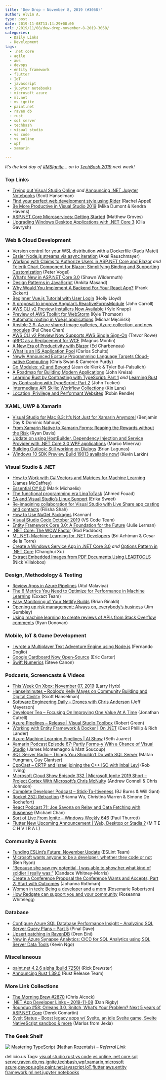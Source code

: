 ```yaml
---
title: 'Dew Drop – November 8, 2019 (#3068)'
author: Alvin A.
type: post
date: 2019-11-08T13:14:29+00:00
url: /2019/11/08/dew-drop-november-8-2019-3068/
categories:
  - Daily Links
  - Development
tags:
  - .net core
  - agile
  - aws
  - devops
  - entity framework
  - flutter
  - IoT
  - javascript
  - jupyter notebooks
  - microsoft azure
  - ml.net
  - ms ignite
  - paint.net
  - raven db
  - rust
  - sql server
  - techbash
  - visual studio
  - vs code
  - vs online
  - wpf
  - xamarin

---
```

_It&#8217;s the last day of_ <a href="https://twitter.com/search?q=%23msignite&src=typed_query&f=live" target="_blank" rel="noopener noreferrer"><em>#MSIgnite</em></a>_… on to_ <a href="https://techbash.com/" target="_blank" rel="noopener noreferrer"><em>TechBash 2019</em></a> _next week!_

### <a name="top"></a>Top Links

  * <a href="http://feeds.hanselman.com/~/608958514/0/scotthanselman~Trying-out-Visual-Studio-Online.aspx" target="_blank" rel="noopener noreferrer">Trying out Visual Studio Online</a> _and_ <a href="http://feeds.hanselman.com/~/608960780/0/scotthanselman~Announcing-NET-Jupyter-Notebooks.aspx" target="_blank" rel="noopener noreferrer">Announcing .NET Jupyter Notebooks</a> (Scott Hanselman)
  * <a href="https://blog.jetbrains.com/dotnet/2019/11/08/find-perfect-web-development-style-using-rider/" target="_blank" rel="noopener noreferrer">Find your perfect web development style using Rider</a> (Rachel Appel)
  * <a href="http://www.code-magazine.com/Article.aspx?quickid=1911022" target="_blank" rel="noopener noreferrer">Be More Productive in Visual Studio 2019</a> (Mika Dumont & Kendra Havens)
  * <a href="https://blog.couchbase.com/asp-net-core-microservices-getting-started/" target="_blank" rel="noopener noreferrer">ASP.NET Core Microservices: Getting Started</a> (Matthew Groves)
  * <a href="http://www.code-magazine.com/Article.aspx?quickid=1911032" target="_blank" rel="noopener noreferrer">Upgrading Windows Desktop Applications with .NET Core 3</a> (Olia Gavrysh)



### <a name="web"></a>Web & Cloud Development

  * <a href="https://radu-matei.com/blog/wsl-versioned-filesystem-docker/" target="_blank" rel="noopener noreferrer">Version control for your WSL distribution with a Dockerfile</a> (Radu Matei)
  * <a href="http://feedproxy.google.com/~r/2ality/~3/XqsEsaSWsAk/nodejs-streams-async-iteration.html" target="_blank" rel="noopener noreferrer">Easier Node.js streams via async iteration</a> (Axel Rauschmayer)
  * <a href="https://visualstudiomagazine.com/articles/2019/11/06/working-with-claims.aspx" target="_blank" rel="noopener noreferrer">Working with Claims to Authorize Users in ASP.NET Core and Blazor</a> _and_ <a href="https://www.telerik.com/blogs/telerik-chart-component-for-blazor-simplifying-binding-and-supporting-customization" target="_blank" rel="noopener noreferrer">Telerik Chart Component for Blazor: Simplifying Binding and Supporting Customization</a> (Peter Vogel)
  * <a href="http://www.code-magazine.com/Article.aspx?quickid=1911072" target="_blank" rel="noopener noreferrer">What’s New in ASP.NET Core 3.0</a> (Shawn Wildermuth)
  * <a href="https://www.telerik.com/blogs/design-patterns-in-javascript" target="_blank" rel="noopener noreferrer">Design Patterns in JavaScript</a> (Ankita Masand)
  * <a href="https://codeburst.io/why-would-you-implement-a-backend-for-your-react-app-365bb8a8431d?source=rss----61061eb0c96b---4" target="_blank" rel="noopener noreferrer">Why Would You Implement A Backend For Your React App?</a> (Frank Zickert)
  * <a href="https://auth0.com/blog/beginner-vuejs-tutorial-with-user-login/" target="_blank" rel="noopener noreferrer">Beginner Vue.js Tutorial with User Login</a> (Holly Lloyd)
  * <a href="https://blog.angularindepth.com/a-proposal-to-improve-angulars-reactiveformsmodule-323594fe2d74?source=rss----e5ed704095b---4" target="_blank" rel="noopener noreferrer">A proposal to improve Angular’s ReactiveFormsModule</a> (John Carroll)
  * <a href="http://feedproxy.google.com/~r/AwsDeveloperBlog/~3/8E9JMV4kKOQ/" target="_blank" rel="noopener noreferrer">AWS CLI v2 Preview Installers Now Available</a> (Kyle Knapp)
  * <a href="http://feedproxy.google.com/~r/AwsDeveloperBlog/~3/TON2eaboA9o/" target="_blank" rel="noopener noreferrer">Preview of AWS Toolkit for WebStorm</a> (Kyle Thomson)
  * <a href="https://codeburst.io/automatic-routing-in-vue-js-applications-1403ba425bfa?source=rss----61061eb0c96b---4" target="_blank" rel="noopener noreferrer">Automatic routing in Vue.js applications</a> (Michał Męciński)
  * <a href="https://cloudblogs.microsoft.com/opensource/2019/11/07/ansible-2-9-azure-updates-new-modules/" target="_blank" rel="noopener noreferrer">Ansible 2.9: Azure shared image galleries, Azure collection, and new modules</a> (Pui Chee Chan)
  * <a href="http://feedproxy.google.com/~r/AwsDeveloperBlog/~3/W0DZcjqFGAk/" target="_blank" rel="noopener noreferrer">AWS CLI v2 Preview Now Supports AWS Single Sign-On</a> (Trevor Rowe)
  * <a href="http://www.code-magazine.com/Article.aspx?quickid=1911102" target="_blank" rel="noopener noreferrer">gRPC as a Replacement for WCF</a> (Magnus Montin)
  * <a href="http://www.code-magazine.com/Article.aspx?quickid=1911052" target="_blank" rel="noopener noreferrer">A New Era of Productivity with Blazor</a> (Ed Charbeneau)
  * <a href="https://stackify.com/what-is-an-iis-application-pool/" target="_blank" rel="noopener noreferrer">What Is an IIS Application Pool</a> (Carlos Schults)
  * <a href="https://www.infoq.com/articles/xtc-lang?utm_campaign=infoq_content&utm_source=infoq&utm_medium=feed&utm_term=global" target="_blank" rel="noopener noreferrer">Newly Announced Ecstasy Programming Language Targets Cloud-native Computing</a> (Chris Swan & Cameron Purdy)
  * <a href="https://blog.golang.org/v2-go-modules" target="_blank" rel="noopener noreferrer">Go Modules: v2 and Beyond</a> (Jean de Klerk & Tyler Bui-Palsulich)
  * <a href="https://www.docker.com/blog/a-roadmap-for-building-modern-applications/" target="_blank" rel="noopener noreferrer">A Roadmap for Building Modern Applications</a> (John Kreisa)
  * <a href="https://codeburst.io/learning-rust-by-contrasting-with-typescript-part-1-afb2e3f6ead8?source=rss----61061eb0c96b---4" target="_blank" rel="noopener noreferrer">Learning Rust by Contrasting with TypeScript: Part 1</a> _and_ <a href="https://codeburst.io/learning-rust-by-contrasting-with-typescript-part-2-66538dd2f795?source=rss----61061eb0c96b---4" target="_blank" rel="noopener noreferrer">Learning Rust by Contrasting with TypeScript: Part 2</a> (John Tucker)
  * <a href="https://blog.getpostman.com/2019/11/07/intermediate-api-skills-workflow-collections/" target="_blank" rel="noopener noreferrer">Intermediate API Skills: Workflow Collections</a> (Kin Lane)
  * <a href="https://blog.stephaniestimac.com/posts/10-30-2019-performance/" target="_blank" rel="noopener noreferrer">Location, Privilege and Performant Websites</a> (Robin Rendle)



### <a name="silverlight"></a>XAML, UWP & Xamarin

  * <a href="http://www.code-magazine.com/Article.aspx?quickid=1911082" target="_blank" rel="noopener noreferrer">Visual Studio for Mac 8.3: It’s Not Just for Xamarin Anymore!</a> (Benjamin Day & Dominic Nahous)
  * <a href="http://www.code-magazine.com/Article.aspx?quickid=1911092" target="_blank" rel="noopener noreferrer">From Xamarin Native to Xamarin.Forms: Reaping the Rewards without the Risk</a> (Ryan Davis)
  * <a href="https://marcominerva.wordpress.com/2019/11/07/update-on-using-hostbuilder-dependency-injection-and-service-provider-with-net-core-3-0-wpf-applications/" target="_blank" rel="noopener noreferrer">Update on using HostBuilder, Dependency Injection and Service Provider with .NET Core 3.0 WPF applications</a> (Marco Minerva)
  * <a href="https://brianlagunas.com/building-outlook-still-working-on-dialogs/" target="_blank" rel="noopener noreferrer">Building Outlook: Still working on Dialogs</a> (Brian Lagunas)
  * <a href="https://blogs.windows.com/windowsdeveloper/2019/11/07/windows-10-sdk-preview-build-19013-available-now/?WT.mc_id=DX_MVP4025064" target="_blank" rel="noopener noreferrer">Windows 10 SDK Preview Build 19013 available now!</a> (Kevin Larkin)



### <a name="dotnet"></a>Visual Studio & .NET

  * <a href="https://visualstudiomagazine.com/articles/2019/11/07/charp-vectors-ml.aspx" target="_blank" rel="noopener noreferrer">How to Work with C# Vectors and Matrices for Machine Learning</a> (James McCaffrey)
  * <a href="http://www.code-magazine.com/Article.aspx?quickid=1911112" target="_blank" rel="noopener noreferrer">Essential C# 8.0</a> (Mark Michaelis)
  * <a href="https://medium.com/@csharpwriter/the-functional-programming-era-linqtotask-82a911b991d1?source=rss-6d96c8d6335b------2" target="_blank" rel="noopener noreferrer">The functional programming era LinqToTask</a> (Ahmed Fouad)
  * <a href="https://devblogs.microsoft.com/cppblog/ea-and-visual-studios-linux-support/" target="_blank" rel="noopener noreferrer">EA and Visual Studio’s Linux Support</a> (Erika Sweet)
  * <a href="https://devblogs.microsoft.com/visualstudio/re-imagining-collaboration-for-visual-studio-with-live-share-app-casting-and-contacts/" target="_blank" rel="noopener noreferrer">Re-imagining collaboration for Visual Studio with Live Share app casting and contacts</a> (Filisha Shah)
  * <a href="https://www.syncfusion.com/blogs/post/how-to-use-nuget-packages.aspx" target="_blank" rel="noopener noreferrer">How to Use NuGet Packages</a> (Kannan)
  * <a href="https://code.visualstudio.com/updates/v1_40" target="_blank" rel="noopener noreferrer">Visual Studio Code October 2019</a> (VS Code Team)
  * <a href="http://www.code-magazine.com/Article.aspx?quickid=1911062" target="_blank" rel="noopener noreferrer">Entity Framework Core 3.0: A Foundation for the Future</a> (Julie Lerman)
  * <a href="http://www.code-magazine.com/Article.aspx?quickid=1911012" target="_blank" rel="noopener noreferrer">.NET Core: The WOW Factor</a> (Rod Paddock)
  * <a href="http://www.code-magazine.com/Article.aspx?quickid=1911042" target="_blank" rel="noopener noreferrer">ML.NET: Machine Learning for .NET Developers</a> (Bri Achtman & Cesar de la Torre)
  * <a href="https://codeburst.io/create-a-windows-service-app-in-net-core-3-0-5ecb29fb5ad0?source=rss----61061eb0c96b---4" target="_blank" rel="noopener noreferrer">Create a Windows Service App in .NET Core 3.0</a> _and_ <a href="https://codeburst.io/options-pattern-in-net-core-a50285aeb18d?source=rss----61061eb0c96b---4" target="_blank" rel="noopener noreferrer">Options Pattern in .NET Core</a> (Changhui Xu)
  * <a href="https://www.leadtools.com/blog/document-imaging/pdf/extract-images-pdf-documents-leadtools/" target="_blank" rel="noopener noreferrer">Extract Embedded Images from PDF Documents Using LEADTOOLS</a> (Nick Villalobos)



### <a name="design"></a>Design, Methodology & Testing

  * <a href="https://devblogs.microsoft.com/devops/review-apps-in-azure-pipelines/" target="_blank" rel="noopener noreferrer">Review Apps in Azure Pipelines</a> (Atul Malaviya)
  * <a href="https://blog.exxactcorp.com/the-6-metrics-to-optimize-performance-in-machine-learning/" target="_blank" rel="noopener noreferrer">The 6 Metrics You Need to Optimize for Performance in Machine Learning</a> (Exxact Team)
  * <a href="https://dev.to/stackbit/easy-monitoring-of-your-netlify-builds-41p7" target="_blank" rel="noopener noreferrer">Easy Monitoring of Your Netlify Builds</a> (Brian Rinaldi)
  * <a href="https://www.thoughtworks.com/insights/blog/opening-risk-management-always-everybody-s-business" target="_blank" rel="noopener noreferrer">Opening up risk management: Always on, everybody’s business</a> (Jim Gumbley)
  * <a href="https://stackoverflow.blog/2019/11/07/using-machine-learning-to-create-reviews-of-apis-from-stack-overflow-comments/" target="_blank" rel="noopener noreferrer">Using machine learning to create reviews of APIs from Stack Overflow comments</a> (Ryan Donovan)



### <a name="mobile"></a>Mobile, IoT & Game Development

  * <a href="https://dev.to/deleteman123/i-wrote-a-multiplayer-text-adventure-engine-using-node-js-311h" target="_blank" rel="noopener noreferrer">I wrote a Multiplayer Text Adventure Engine using Node.js</a> (Fernando Doglio)
  * <a href="http://feedproxy.google.com/~r/ProgrammableWeb/~3/e9GHq9I3aFY/07" target="_blank" rel="noopener noreferrer">Google Cardboard Now Open-Source</a> (Eric Carter)
  * <a href="https://swift.org/blog/numerics/" target="_blank" rel="noopener noreferrer">Swift Numerics</a> (Steve Canon)



### <a name="podcasts"></a>Podcasts, Screencasts & Videos

  * <a href="http://feedproxy.google.com/~r/MajorNelsonblogcast/~3/q0GzPO1s1Io/" target="_blank" rel="noopener noreferrer">This Week On Xbox: November 07, 2019</a> (Larry Hyrb)
  * <a href="https://hanselminutes.simplecast.com/episodes/robloxs-kelly-mayes-on-community-building-and-digital-civility-C4a0mvW5" target="_blank" rel="noopener noreferrer">Hanselminutes &#8211; Roblox&#8217;s Kelly Mayes on Community Building and Digital Civility</a> (Scott Hanselman)
  * <a href="https://softwareengineeringdaily.com/2019/11/08/drones-with-chris-anderson/" target="_blank" rel="noopener noreferrer">Software Engineering Daily &#8211; Drones with Chris Anderson</a> (Jeff Meyerson)
  * <a href="http://developertea.simplecast.fm/4b3ddc07" target="_blank" rel="noopener noreferrer">Developer Tea &#8211; Focusing On Improving One Value At A Time</a> (Jonathan Cutrell)
  * <a href="https://channel9.msdn.com/Shows/Visual-Studio-Toolbox/Azure-Pipelines-Release?WT.mc_id=DX_MVP4025064" target="_blank" rel="noopener noreferrer">Azure Pipelines &#8211; Release | Visual Studio Toolbox</a> (Robert Green)
  * <a href="https://channel9.msdn.com/Shows/On-NET/Entity-Framework-and-Docker?WT.mc_id=DX_MVP4025064" target="_blank" rel="noopener noreferrer">Working with Entity Framework & Docker | On .NET</a> (Cecil Phillip & Rich Lander)
  * <a href="https://channel9.msdn.com/Shows/AI-Show/Azure-Machine-Learning-Pipelines?WT.mc_id=DX_MVP4025064" target="_blank" rel="noopener noreferrer">Azure Machine Learning Pipelines | AI Show</a> (Seth Juarez)
  * <a href="https://www.xamarinpodcast.com/67" target="_blank" rel="noopener noreferrer">Xamarin Podcast Episode 67: Partly Forms-y With a Chance of Visual Studio</a> (James Montemagno & Matt Soucoup)
  * <a href="http://www.sqlserverradio.com/things-you-shouldnt-do-with-sql-server/" target="_blank" rel="noopener noreferrer">SQL Server Radio &#8211; Things You Shouldn’t Do with SQL Server</a> (Matan Yungman, Guy Glantser)
  * <a href="http://cppcast.libsyn.com/crtp-and-israel-joining-the-c-iso-with-inbal-levi" target="_blank" rel="noopener noreferrer">CppCast &#8211; CRTP and Israel joining the C++ ISO with Inbal Levi</a> (Rob Irving)
  * <a href="http://feeds.microsoftcloudshow.com/~r/microsoftcloudshowepisodes/~3/tzzIhE7kw8o/" target="_blank" rel="noopener noreferrer">Microsoft Cloud Show Episode 332 | Microsoft Ignite 2019 Short &#8211; Project Cortex With Microsoft&#8217;s Chris McNulty</a> (Andrew Connell & Chris Johnson)
  * <a href="https://completedeveloperpodcast.com/episode-222/?utm_source=rss&utm_medium=rss&utm_campaign=episode-222" target="_blank" rel="noopener noreferrer">Complete Developer Podcast &#8211; Stick-To-Itiveness</a> (BJ Burns & Will Gant)
  * <a href="http://relay.fm/rocket/252" target="_blank" rel="noopener noreferrer">Rocket 252: Retraction</a> (Brianna Wu, Christina Warren & Simone De Rochefort)
  * <a href="http://reactpodcast.com/71" target="_blank" rel="noopener noreferrer">React Podcast 71: Joe Savona on Relay and Data Fetching with Suspense</a> (Michael Chan)
  * <a href="https://www.thurrott.com/podcasts/windows-weekly/221575/sort-of-live-from-ignite-windows-weekly-646?utm_source=rss&utm_medium=rss&utm_campaign=sort-of-live-from-ignite-windows-weekly-646" target="_blank" rel="noopener noreferrer">Sort of Live From Ignite – Windows Weekly 646</a> (Paul Thurrott)
  * <a href="http://www.youtube.com/watch?v=zflbe_ax6PM" target="_blank" rel="noopener noreferrer">Flutter New Upcoming Announcement | Web, Desktop or Stadia ?</a> (M T E C H V I R A L)



### <a name="events"></a>Community & Events

  * <a href="https://eslint.org/blog/2019/11/funding-update" target="_blank" rel="noopener noreferrer">Funding ESLint&#8217;s Future: November Update</a> (ESLint Team)
  * <a href="https://qz.com/1740052/microsoft-shares-plan-to-make-anyone-a-software-developer/" target="_blank" rel="noopener noreferrer">Microsoft wants anyone to be a developer, whether they code or not</a> (Ben Ryon)
  * <a href="https://news.microsoft.com/life/veteran-community/" target="_blank" rel="noopener noreferrer">“Because she saw my potential, I was able to show her what kind of soldier I really was.”</a> (Candace Whitney-Morris)
  * <a href="http://feedproxy.google.com/~r/ManagingProductDevelopment/~3/HV76ImQEF78/" target="_blank" rel="noopener noreferrer">Create a Conference Proposal the Conference Wants and Accepts, Part 2: Start with Outcomes</a> (Johanna Rothman)
  * <a href="https://dev.to/rose/women-in-tech-being-a-developer-and-a-mom-gcf" target="_blank" rel="noopener noreferrer">Women in tech: Being a developer and a mom </a> (Rosemarie Robertson)
  * <a href="https://www.red-gate.com/blog/software-development/how-redgate-can-support-you-and-your-community" target="_blank" rel="noopener noreferrer">How Redgate can support you and your community</a> (Roseanna Whitelegg)



### <a name="sql"></a>Database

  * <a href="https://blog.sqlauthority.com/2019/11/08/configure-azure-sql-database-performance-insight-analyzing-sql-server-query-plans-part-5/" target="_blank" rel="noopener noreferrer">Configure Azure SQL Database Performance Insight – Analyzing SQL Server Query Plans – Part 5</a> (Pinal Dave)
  * <a href="http://feedproxy.google.com/~r/AyendeRahien/~3/TtA2RdVaLpY/upsert-patching-in-ravendb" target="_blank" rel="noopener noreferrer">Upsert patching in RavenDB</a> (Oren Eini)
  * <a href="https://cloudblogs.microsoft.com/sqlserver/2019/11/07/new-in-azure-synapse-analytics-cicd-for-sql-analytics-using-sql-server-data-tools/" target="_blank" rel="noopener noreferrer">New in Azure Synapse Analytics: CICD for SQL Analytics using SQL Server Data Tools</a> (Kevin Ngo)



### <a name="misc"></a>Miscellaneous

  * <a href="https://blog.getpaint.net/2019/11/07/paint-net-4-2-6-alpha-build-7250/" target="_blank" rel="noopener noreferrer">paint.net 4.2.6 alpha (build 7250)</a> (Rick Brewster)
  * <a href="https://blog.rust-lang.org/2019/11/07/Rust-1.39.0.html" target="_blank" rel="noopener noreferrer">Announcing Rust 1.39.0</a> (Rust Release Team)



### <a name="links"></a>More Link Collections

  * <a href="http://feedproxy.google.com/~r/ReflectivePerspective/~3/trwMjzK1O8w/" target="_blank" rel="noopener noreferrer">The Morning Brew #2870</a> (Chris Alcock)
  * <a href="https://links.danrigby.com/2019/11/app-developer-links-2019-11-08/" target="_blank" rel="noopener noreferrer">.NET App Developer Links &#8211; 2019-11-08</a> (Dan Rigby)
  * <a href="https://codeopinion.com/roundup-58/" target="_blank" rel="noopener noreferrer">Roundup #58: Orleans 3.0, Snitch, What’s Your Problem? Next 5 years of ASP.NET Core</a> (Derek Comartin)
  * <a href="http://www.sveltestatus.com/issues/boost-legacy-apps-w-svelte-an-idle-svelte-game-svelte-nativescript-sandbox-more-208815" target="_blank" rel="noopener noreferrer">Svelt Status &#8211; Boost legacy apps w/ Svelte, an idle Svelte game, Svelte NativeScript sandbox & more</a> (Marlos from Jexia)



### <a name="shelf"></a>The Geek Shelf

<a href="https://www.amazon.com/Mastering-TypeScript-enterprise-ready-industrial-applications-ebook/dp/B00WMLHQFC/?tag-amavin-20" target="_blank" rel="noopener noreferrer"><img decoding="async" align="left" style="margin: 0px 0px 10px; border: 0px currentcolor; border-image: none; float: left; display: inline; background-image: none;" src="https://m.media-amazon.com/images/I/81L5rvAaPLL._AC_UY218_ML3_.jpg" border="0" /></a>&nbsp;<a href="https://www.amazon.com/Mastering-TypeScript-enterprise-ready-industrial-applications-ebook/dp/B00WMLHQFC/?tag-amavin-20" target="_blank" rel="noopener noreferrer">Mastering TypeScript</a> (Nathan Rozentals) _&#8211; Referral Link_











<div class="wlWriterEditableSmartContent" id="scid:77ECF5F8-D252-44F5-B4EB-D463C5396A79:675866c7-e92c-4422-81b9-431e99b62fb1" style="margin: 0px; padding: 0px; float: none; display: inline;">
  del.icio.us Tags: <a href="http://del.icio.us/popular/visual+studio" rel="tag">visual studio</a>,<a href="http://del.icio.us/popular/rust" rel="tag">rust</a>,<a href="http://del.icio.us/popular/vs+code" rel="tag">vs code</a>,<a href="http://del.icio.us/popular/vs+online" rel="tag">vs online</a>,<a href="http://del.icio.us/popular/.net+core" rel="tag">.net core</a>,<a href="http://del.icio.us/popular/sql+server" rel="tag">sql server</a>,<a href="http://del.icio.us/popular/raven+db" rel="tag">raven db</a>,<a href="http://del.icio.us/popular/ms+ignite" rel="tag">ms ignite</a>,<a href="http://del.icio.us/popular/techbash" rel="tag">techbash</a>,<a href="http://del.icio.us/popular/wpf" rel="tag">wpf</a>,<a href="http://del.icio.us/popular/xamarin" rel="tag">xamarin</a>,<a href="http://del.icio.us/popular/microsoft+azure" rel="tag">microsoft azure</a>,<a href="http://del.icio.us/popular/devops" rel="tag">devops</a>,<a href="http://del.icio.us/popular/agile" rel="tag">agile</a>,<a href="http://del.icio.us/popular/paint.net" rel="tag">paint.net</a>,<a href="http://del.icio.us/popular/javascript" rel="tag">javascript</a>,<a href="http://del.icio.us/popular/IoT" rel="tag">IoT</a>,<a href="http://del.icio.us/popular/flutter" rel="tag">flutter</a>,<a href="http://del.icio.us/popular/aws" rel="tag">aws</a>,<a href="http://del.icio.us/popular/entity+framework" rel="tag">entity framework</a>,<a href="http://del.icio.us/popular/ml.net" rel="tag">ml.net</a>,<a href="http://del.icio.us/popular/jupyter+notebooks" rel="tag">jupyter notebooks</a>
</div>